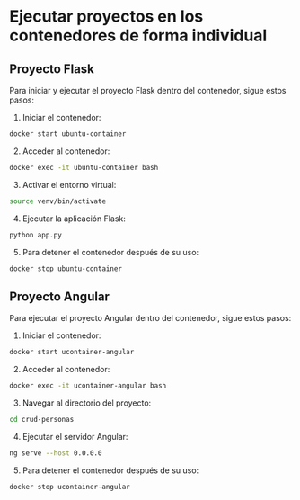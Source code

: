 #   Ejecutar proyectos en los contenedores de forma individual



## Proyecto Flask
Para iniciar y ejecutar el proyecto Flask dentro del contenedor, sigue estos pasos:

1. Iniciar el contenedor:
```sh
docker start ubuntu-container
```

2. Acceder al contenedor:
```sh
docker exec -it ubuntu-container bash
```

3. Activar el entorno virtual:
```sh
source venv/bin/activate
```
4. Ejecutar la aplicación Flask:
```sh
python app.py
```

5. Para detener el contenedor después de su uso:
```sh
docker stop ubuntu-container
```





## Proyecto Angular
Para ejecutar el proyecto Angular dentro del contenedor, sigue estos pasos:

1. Iniciar el contenedor:
```sh
docker start ucontainer-angular
```

2. Acceder al contenedor:
```sh
docker exec -it ucontainer-angular bash
```

3. Navegar al directorio del proyecto:
```sh
cd crud-personas
```

4. Ejecutar el servidor Angular:
```sh
ng serve --host 0.0.0.0
```

5. Para detener el contenedor después de su uso:
```sh
docker stop ucontainer-angular
```